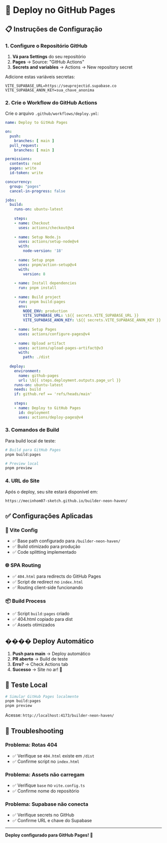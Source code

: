 # 🚀 Deploy no GitHub Pages

## 📋 Instruções de Configuração

### 1. Configure o Repositório GitHub

1. **Vá para Settings** do seu repositório
2. **Pages** → Source: "GitHub Actions"
3. **Secrets and variables** → Actions → New repository secret

Adicione estas variáveis secretas:
```
VITE_SUPABASE_URL=https://seuprojectid.supabase.co
VITE_SUPABASE_ANON_KEY=sua_chave_anonima
```

### 2. Crie o Workflow do GitHub Actions

Crie o arquivo `.github/workflows/deploy.yml`:

```yaml
name: Deploy to GitHub Pages

on:
  push:
    branches: [ main ]
  pull_request:
    branches: [ main ]

permissions:
  contents: read
  pages: write
  id-token: write

concurrency:
  group: "pages"
  cancel-in-progress: false

jobs:
  build:
    runs-on: ubuntu-latest
    
    steps:
    - name: Checkout
      uses: actions/checkout@v4
      
    - name: Setup Node.js
      uses: actions/setup-node@v4
      with:
        node-version: '18'
        
    - name: Setup pnpm
      uses: pnpm/action-setup@v4
      with:
        version: 8
        
    - name: Install dependencies
      run: pnpm install
      
    - name: Build project
      run: pnpm build:pages
      env:
        NODE_ENV: production
        VITE_SUPABASE_URL: \${{ secrets.VITE_SUPABASE_URL }}
        VITE_SUPABASE_ANON_KEY: \${{ secrets.VITE_SUPABASE_ANON_KEY }}
        
    - name: Setup Pages
      uses: actions/configure-pages@v4
      
    - name: Upload artifact
      uses: actions/upload-pages-artifact@v3
      with:
        path: ./dist
        
  deploy:
    environment:
      name: github-pages
      url: \${{ steps.deployment.outputs.page_url }}
    runs-on: ubuntu-latest
    needs: build
    if: github.ref == 'refs/heads/main'
    
    steps:
    - name: Deploy to GitHub Pages
      id: deployment
      uses: actions/deploy-pages@v4
```

### 3. Comandos de Build

Para build local de teste:
```bash
# Build para GitHub Pages
pnpm build:pages

# Preview local
pnpm preview
```

### 4. URL do Site

Após o deploy, seu site estará disponível em:
```
https://mecinhom07-sketch.github.io/builder-neon-haven/
```

## ✅ Configurações Aplicadas

### 🔧 Vite Config
- ✅ Base path configurado para `/builder-neon-haven/`
- ✅ Build otimizado para produção
- ✅ Code splitting implementado

### 🌐 SPA Routing  
- ✅ `404.html` para redirects do GitHub Pages
- ✅ Script de redirect no `index.html`
- ✅ Routing client-side funcionando

### 📦 Build Process
- ✅ Script `build:pages` criado
- ✅ 404.html copiado para dist
- ✅ Assets otimizados

## ���� Deploy Automático

1. **Push para main** → Deploy automático
2. **PR aberto** → Build de teste
3. **Erro?** → Check Actions tab
4. **Sucesso** → Site no ar! 🎉

## 🧪 Teste Local

```bash
# Simular GitHub Pages localmente
pnpm build:pages
pnpm preview
```

Acesse: `http://localhost:4173/builder-neon-haven/`

## 🔧 Troubleshooting

### Problema: Rotas 404
- ✅ Verifique se `404.html` existe em `/dist`
- ✅ Confirme script no `index.html`

### Problema: Assets não carregam
- ✅ Verifique `base` no `vite.config.ts`
- ✅ Confirme nome do repositório

### Problema: Supabase não conecta
- ✅ Verifique secrets no GitHub
- ✅ Confirme URL e chave do Supabase

---
**Deploy configurado para GitHub Pages! 🚀**
